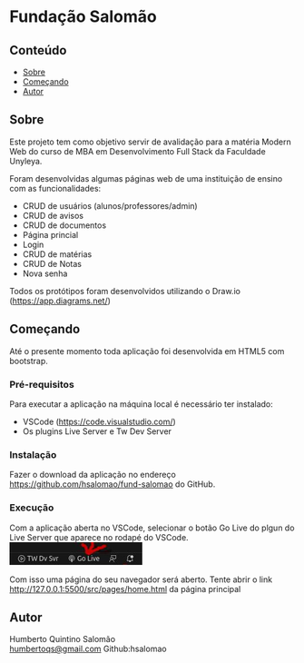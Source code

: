 # Fundação Salomão

## Conteúdo

- [Sobre](#about)
- [Começando](#getting_started)
- [Autor](#author)

## Sobre <a name = "about"></a>

Este projeto tem como objetivo servir de avalidação para a matéria Modern Web do curso de MBA em Desenvolvimento Full Stack da Faculdade Unyleya.

Foram desenvolvidas algumas páginas web de uma instituição de ensino com as funcionalidades:

- CRUD de usuários (alunos/professores/admin)
- CRUD de avisos
- CRUD de documentos
- Página princial
- Login
- CRUD de matérias
- CRUD de Notas
- Nova senha

Todos os protótipos foram desenvolvidos utilizando o Draw.io (https://app.diagrams.net/)

## Começando <a name = "getting_started"></a>

Até o presente momento toda aplicação foi desenvolvida em HTML5 com bootstrap.

### Pré-requisitos

Para executar a aplicação na máquina local é necessário ter instalado:

- VSCode (https://code.visualstudio.com/)
- Os plugins Live Server e Tw Dev Server

### Instalação

Fazer o download da aplicação no endereço https://github.com/hsalomao/fund-salomao do GitHub.

### Execução

Com a aplicação aberta no VSCode, selecionar o botão Go Live do plgun do Live Server que aparece no rodapé do VSCode.
 ![](/src/img/plugin-live-server.jpg)

Com isso uma página do seu navegador será aberto. Tente abrir o link http://127.0.0.1:5500/src/pages/home.html da página principal


## Autor <a name = "author"></a>

Humberto Quintino Salomão <br>
humbertoqs@gmail.com
Github:hsalomao

